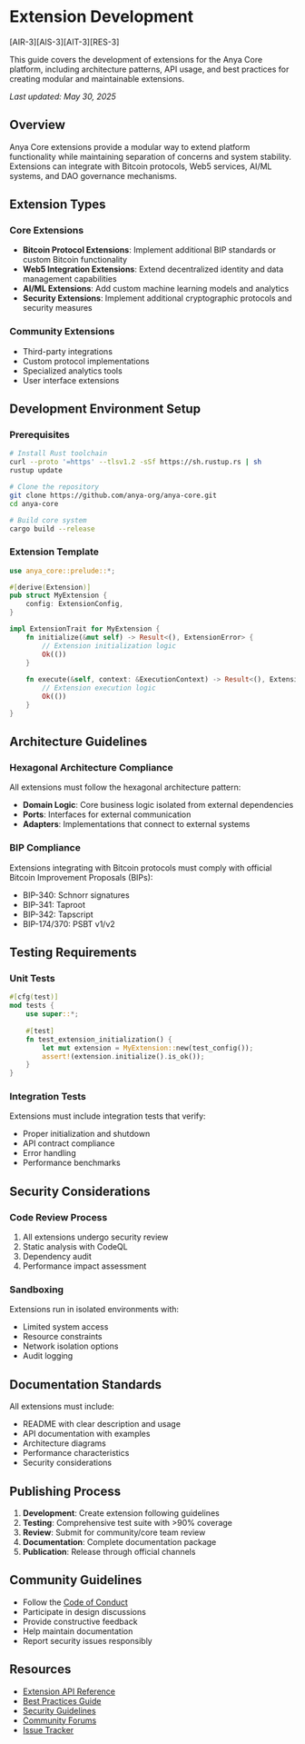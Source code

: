 # Extension Development

[AIR-3][AIS-3][AIT-3][RES-3]

This guide covers the development of extensions for the Anya Core platform, including architecture patterns, API usage, and best practices for creating modular and maintainable extensions.

*Last updated: May 30, 2025*

## Overview

Anya Core extensions provide a modular way to extend platform functionality while maintaining separation of concerns and system stability. Extensions can integrate with Bitcoin protocols, Web5 services, AI/ML systems, and DAO governance mechanisms.

## Extension Types

### Core Extensions
- **Bitcoin Protocol Extensions**: Implement additional BIP standards or custom Bitcoin functionality
- **Web5 Integration Extensions**: Extend decentralized identity and data management capabilities  
- **AI/ML Extensions**: Add custom machine learning models and analytics
- **Security Extensions**: Implement additional cryptographic protocols and security measures

### Community Extensions
- Third-party integrations
- Custom protocol implementations
- Specialized analytics tools
- User interface extensions

## Development Environment Setup

### Prerequisites
```bash
# Install Rust toolchain
curl --proto '=https' --tlsv1.2 -sSf https://sh.rustup.rs | sh
rustup update

# Clone the repository
git clone https://github.com/anya-org/anya-core.git
cd anya-core

# Build core system
cargo build --release
```

### Extension Template
```rust
use anya_core::prelude::*;

#[derive(Extension)]
pub struct MyExtension {
    config: ExtensionConfig,
}

impl ExtensionTrait for MyExtension {
    fn initialize(&mut self) -> Result<(), ExtensionError> {
        // Extension initialization logic
        Ok(())
    }
    
    fn execute(&self, context: &ExecutionContext) -> Result<(), ExtensionError> {
        // Extension execution logic
        Ok(())
    }
}
```

## Architecture Guidelines

### Hexagonal Architecture Compliance
All extensions must follow the hexagonal architecture pattern:
- **Domain Logic**: Core business logic isolated from external dependencies
- **Ports**: Interfaces for external communication
- **Adapters**: Implementations that connect to external systems

### BIP Compliance
Extensions integrating with Bitcoin protocols must comply with official Bitcoin Improvement Proposals (BIPs):
- BIP-340: Schnorr signatures
- BIP-341: Taproot
- BIP-342: Tapscript  
- BIP-174/370: PSBT v1/v2

## Testing Requirements

### Unit Tests
```rust
#[cfg(test)]
mod tests {
    use super::*;
    
    #[test]
    fn test_extension_initialization() {
        let mut extension = MyExtension::new(test_config());
        assert!(extension.initialize().is_ok());
    }
}
```

### Integration Tests
Extensions must include integration tests that verify:
- Proper initialization and shutdown
- API contract compliance
- Error handling
- Performance benchmarks

## Security Considerations

### Code Review Process
1. All extensions undergo security review
2. Static analysis with CodeQL
3. Dependency audit
4. Performance impact assessment

### Sandboxing
Extensions run in isolated environments with:
- Limited system access
- Resource constraints
- Network isolation options
- Audit logging

## Documentation Standards

All extensions must include:
- README with clear description and usage
- API documentation with examples
- Architecture diagrams
- Performance characteristics
- Security considerations

## Publishing Process

1. **Development**: Create extension following guidelines
2. **Testing**: Comprehensive test suite with >90% coverage
3. **Review**: Submit for community/core team review
4. **Documentation**: Complete documentation package
5. **Publication**: Release through official channels

## Community Guidelines

- Follow the [Code of Conduct](../../CODE_OF_CONDUCT.md)
- Participate in design discussions
- Provide constructive feedback
- Help maintain documentation
- Report security issues responsibly

## Resources

- [Extension API Reference](api-reference.md)
- [Best Practices Guide](best-practices.md)
- [Security Guidelines](../integration/security-guidelines.md)
- [Community Forums](https://github.com/anya-org/anya-core/discussions)
- [Issue Tracker](https://github.com/anya-org/anya-core/issues)

